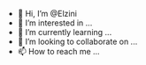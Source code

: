 - 👋 Hi, I’m @Elzini
- 👀 I’m interested in ...
- 🌱 I’m currently learning ...
- 💞️ I’m looking to collaborate on ...
- 📫 How to reach me ...

<!---
Elzini/Elzini is a ✨ special ✨ repository because its `README.md` (this file) appears on your GitHub profile.
You can click the Preview link to take a look at your changes.
--->
